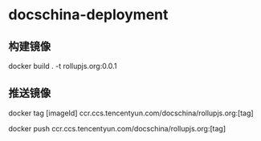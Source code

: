 # docschina-deployment

## 构建镜像
docker build . -t rollupjs.org:0.0.1

## 推送镜像
docker tag [imageId] ccr.ccs.tencentyun.com/docschina/rollupjs.org:[tag]

docker push ccr.ccs.tencentyun.com/docschina/rollupjs.org:[tag]
